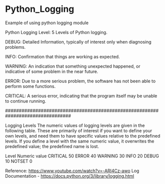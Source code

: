 # Python_Logging
Example of using python logging module

Python Logging Level:
5 Levels of Python logging.



DEBUG: Detailed Information, typically of interest only when diagnosing problems.

INFO: Confirmation that things are working as expected.

WARNING: An indication that something unexpected happened, or indicative of some
problem in the near future.

ERROR: Due to a more serious problem, the software has not been able to perform
some functions.

CRITICAL: A serious error, indicating that the program itself may be unable to
continue running.

################################################################################


Logging Levels
The numeric values of logging levels are given in the following table. These are
primarily of interest if you want to define your own levels, and need them to
have specific values relative to the predefined levels. If you define a level
with the same numeric value, it overwrites the predefined value; the predefined
name is lost.

Level	Numeric value
CRITICAL	50
ERROR	40
WARNING	30
INFO	20
DEBUG	10
NOTSET	0


Reference: https://www.youtube.com/watch?v=-ARI4Cz-awo
Log Documentation - https://docs.python.org/3/library/logging.html
